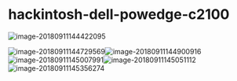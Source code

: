 # hackintosh-dell-powedge-c2100

![image-20180911144422095](/var/folders/qm/3s7_61lj0cl7dn44z7_lmc980000gn/T/abnerworks.Typora/image-20180911144422095.png)

![image-20180911144729569](/var/folders/qm/3s7_61lj0cl7dn44z7_lmc980000gn/T/abnerworks.Typora/image-20180911144729569.png)![image-20180911144900916](/var/folders/qm/3s7_61lj0cl7dn44z7_lmc980000gn/T/abnerworks.Typora/image-20180911144900916.png)![image-20180911145007991](/var/folders/qm/3s7_61lj0cl7dn44z7_lmc980000gn/T/abnerworks.Typora/image-20180911145007991.png)![image-20180911145051112](/var/folders/qm/3s7_61lj0cl7dn44z7_lmc980000gn/T/abnerworks.Typora/image-20180911145051112.png)![image-20180911145356274](/var/folders/qm/3s7_61lj0cl7dn44z7_lmc980000gn/T/abnerworks.Typora/image-20180911145356274.png)